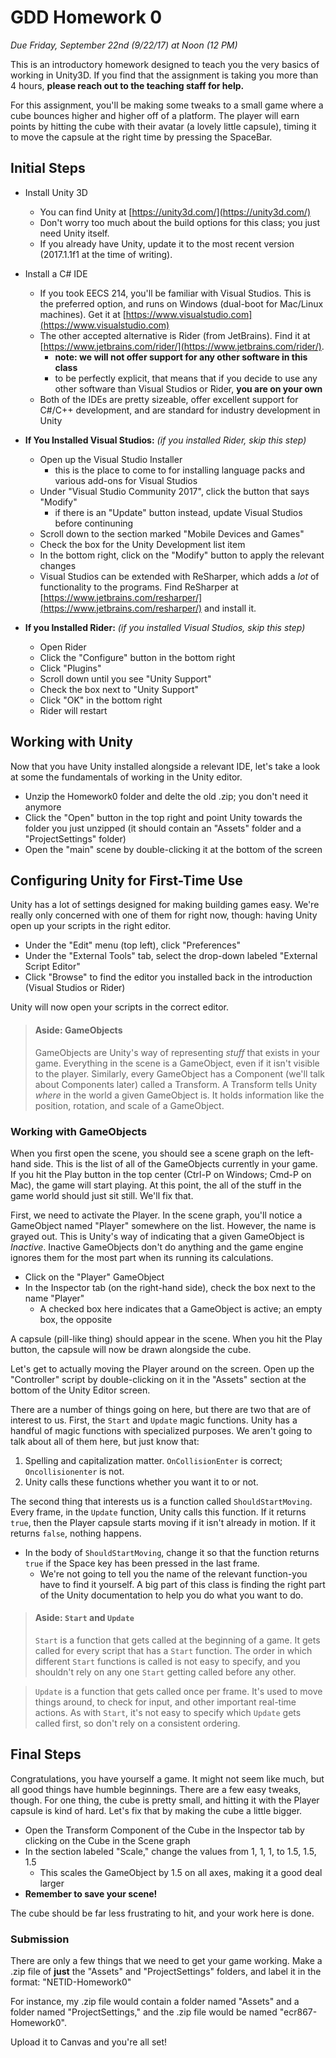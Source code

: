 
# GDD Homework 0

*Due Friday, September 22nd (9/22/17) at Noon (12 PM)*

This is an introductory homework designed to teach you the very basics of working in Unity3D. If you find that the assignment is taking you more than 4 hours, **please reach out to the teaching staff for help.**

For this assignment, you'll be making some tweaks to a small game where a cube bounces higher and higher off of a platform. The player will earn points by hitting the cube with their avatar (a lovely little capsule), timing it to move the capsule at the right time by pressing the SpaceBar.

## Initial Steps

- Install Unity 3D

	- You can find Unity at [https://unity3d.com/](https://unity3d.com/)
	- Don't worry too much about the build options for this class; you just need Unity itself.
	- If you already have Unity, update it to the most recent version (2017.1.1f1 at the time of writing).

- Install a C# IDE

	- If you took EECS 214, you'll be familiar with Visual Studios. This is the preferred option, and runs on Windows (dual-boot for Mac/Linux machines). Get it at [https://www.visualstudio.com](https://www.visualstudio.com)
	- The other accepted alternative is Rider (from JetBrains). Find it at [https://www.jetbrains.com/rider/](https://www.jetbrains.com/rider/).
	   - **note: we will not offer support for any other software in this class**
       - to be perfectly explicit, that means that if you decide to use any other software than Visual Studios or Rider, **you are on your own**
	- Both of the IDEs are pretty sizeable, offer excellent support for C#/C++ development, and are standard for industry development in Unity

- **If You Installed Visual Studios:** *(if you installed Rider, skip this step)*

	- Open up the Visual Studio Installer
		- this is the place to come to for installing language packs and various add-ons for Visual Studios
	- Under "Visual Studio Community 2017", click the button that says "Modify"
		- if there is an "Update" button instead, update Visual Studios before continuning
	- Scroll down to the section marked "Mobile Devices and Games"
	- Check the box for the Unity Development list item
	- In the bottom right, click on the "Modify" button to apply the relevant changes
	- Visual Studios can be extended with ReSharper, which adds a *lot* of functionality to the programs. Find ReSharper at [https://www.jetbrains.com/resharper/](https://www.jetbrains.com/resharper/) and install it.

- **If you Installed Rider:** *(if you installed Visual Studios, skip this step)*

	- Open Rider
	- Click the "Configure" button in the bottom right
	- Click "Plugins"
	- Scroll down until you see "Unity Support"
	- Check the box next to "Unity Support"
	- Click "OK" in the bottom right
	- Rider will restart



## Working with Unity

Now that you have Unity installed alongside a relevant IDE, let's take a look at some the fundamentals of working in the Unity editor.

- Unzip the Homework0 folder and delte the old .zip; you don't need it anymore
- Click the "Open" button in the top right and point Unity towards the folder you just unzipped (it should contain an "Assets" folder and a "ProjectSettings" folder)
- Open the "main" scene by double-clicking it at the bottom of the screen


## Configuring Unity for First-Time Use

Unity has a lot of settings designed for making building games easy. We're really only concerned with one of them for right now, though: having Unity open up your scripts in the right editor.

- Under the "Edit" menu (top left), click "Preferences"
- Under the "External Tools" tab, select the drop-down labeled "External Script Editor"
- Click "Browse" to find the editor you installed back in the introduction (Visual Studios or Rider)

Unity will now open your scripts in the correct editor.


> #### Aside: GameObjects
> GameObjects are Unity's way of representing *stuff* that exists in your game. Everything in the scene is a GameObject, even if it isn't visible to the player. Similarly, every GameObject has a Component (we'll talk about Components later) called a Transform. A Transform tells Unity *where* in the world a given GameObject is. It holds information like the position, rotation, and scale of a GameObject.


### Working with GameObjects

When you first open the scene, you should see a scene graph on the left-hand side. This is the list of all of the GameObjects currently in your game. If you hit the Play button in the top center (Ctrl-P on Windows; Cmd-P on Mac), the game will start playing. At this point, the all of the stuff in the game world should just sit still. We'll fix that.

First, we need to activate the Player. In the scene graph, you'll notice a GameObject named "Player" somewhere on the list. However, the name is grayed out. This is Unity's way of indicating that a given GameObject is *Inactive*. Inactive GameObjects don't do anything and the game engine ignores them for the most part when its running its calculations.

- Click on the "Player" GameObject
- In the Inspector tab (on the right-hand side), check the box next to the name "Player"
	- A checked box here indicates that a GameObject is active; an empty box, the opposite

A capsule (pill-like thing) should appear in the scene. When you hit the Play button, the capsule will now be drawn alongside the cube.

Let's get to actually moving the Player around on the screen. Open up the "Controller" script by double-clicking on it in the "Assets" section at the bottom of the Unity Editor screen.

There are a number of things going on here, but there are two that are of interest to us. First, the ```Start``` and ```Update``` magic functions. Unity has a handful of magic functions with specialized purposes. We aren't going to talk about all of them here, but just know that:

1. Spelling and capitalization matter. ```OnCollisionEnter``` is correct; ```Oncollisionenter``` is not.
2. Unity calls these functions whether you want it to or not.

The second thing that interests us is a function called ```ShouldStartMoving```. Every frame, in the ```Update``` function, Unity calls this function. If it returns ```true```, then the Player capsule starts moving if it isn't already in motion. If it returns ```false```, nothing happens.

- In the body of ```ShouldStartMoving```, change it so that the function returns ```true``` if the Space key has been pressed in the last frame.
	- We're not going to tell you the name of the relevant function-you have to find it yourself. A big part of this class is finding the right part of the Unity documentation to help you do what you want to do.


> #### Aside: ```Start``` and ```Update```
> ```Start``` is a function that gets called at the beginning of a game. It gets called for every script that has a ```Start``` function. The order in which different ```Start``` functions is called is not easy to specify, and you shouldn't rely on any one ```Start``` getting called before any other.

> ```Update``` is a function that gets called once per frame. It's used to move things around, to check for input, and other important real-time actions. As with ```Start```, it's not easy to specify which ```Update``` gets called first, so don't rely on a consistent ordering.


## Final Steps

Congratulations, you have yourself a game. It might not seem like much, but all good things have humble beginnings. There are a few easy tweaks, though. For one thing, the cube is pretty small, and hitting it with the Player capsule is kind of hard. Let's fix that by making the cube a little bigger.


- Open the Transform Component of the Cube in the Inspector tab by clicking on the Cube in the Scene graph
- In the section labeled "Scale," change the values from 1, 1, 1, to 1.5, 1.5, 1.5
	- This scales the GameObject by 1.5 on all axes, making it a good deal larger
- **Remember to save your scene!**

The cube should be far less frustrating to hit, and your work here is done.

### Submission

There are only a few things that we need to get your game working. Make a .zip file of **just** the "Assets" and "ProjectSettings" folders, and label it in the format: "NETID-Homework0"

For instance, my .zip file would contain a folder named "Assets" and a folder named "ProjectSettings," and the .zip file would be named "ecr867-Homework0".

Upload it to Canvas and you're all set!